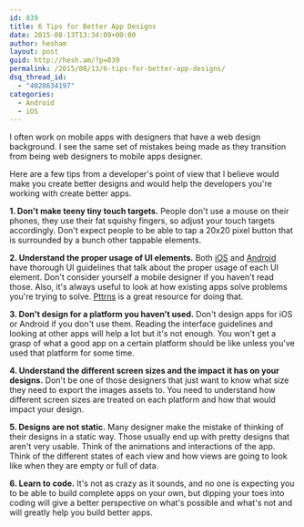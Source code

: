 ```yaml
---
id: 839
title: 6 Tips for Better App Designs
date: 2015-08-13T13:34:09+00:00
author: hesham
layout: post
guid: http://hesh.am/?p=839
permalink: /2015/08/13/6-tips-for-better-app-designs/
dsq_thread_id:
  - "4028634197"
categories:
  - Android
  - iOS
---
```

I often work on mobile apps with designers that have a web design background. I see the same set of mistakes being made as they transition from being web designers to mobile apps designer.

Here are a few tips from a developer's point of view that I believe would make you create better designs and would help the developers you're working with create better apps.

**1. Don't make teeny tiny touch targets.** People don't use a mouse on their phones, they use their fat squishy fingers, so adjust your touch targets accordingly. Don't expect people to be able to tap a 20x20 pixel button that is surrounded by a bunch other tappable elements.

**2. Understand the proper usage of UI elements.** Both [iOS](https://developer.apple.com/library/ios/documentation/UserExperience/Conceptual/MobileHIG/) and [Android](https://developer.android.com/design/material/index.html) have thorough UI guidelines that talk about the proper usage of each UI element. Don't consider yourself a mobile designer if you haven't read those. Also, it's always useful to look at how existing apps solve problems you're trying to solve. [Pttrns](http://pttrns.com/) is a great resource for doing that.

**3. Don't design for a platform you haven't used.** Don't design apps for iOS or Android if you don't use them. Reading the interface guidelines and looking at other apps will help a lot but it's not enough. You won't get a grasp of what a good app on a certain platform should be like unless you've used that platform for some time.

**4. Understand the different screen sizes and the impact it has on your designs.** Don't be one of those designers that just want to know what size they need to export the images assets to. You need to understand how different screen sizes are treated on each platform and how that would impact your design.

**5. Designs are not static.**  Many designer make the mistake of thinking of their designs in a static way. Those usually end up with pretty designs that aren't very usable. Think of the animations and interactions of the app. Think of the different states of each view and how views are going to look like when they are empty or full of data.

**6. Learn to code.** It's not as crazy as it sounds, and no one is expecting you to be able to build complete apps on your own, but dipping your toes into coding will give a better perspective on what's possible and what's not and will greatly help you build better apps.